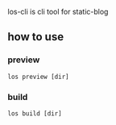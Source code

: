 los-cli is cli tool for static-blog

## how to use

### preview

```
los preview [dir]
```

### build

```
los build [dir]
```
